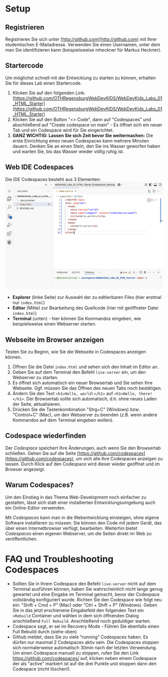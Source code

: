 # Setup

## Registrieren

Registrieren Sie sich unter  [http://github.com](http://github.com) mit Ihrer studentischen E-Mailadresse. Verwenden Sie einen Usernamen, unter dem man Sie identifizieren kann (beispielsweise mheckner für Markus Heckner).

## Startercode
Um möglichst schnell mit der Entwicklung zu starten zu können, erhalten Sie für dieses Lab einen Startercode.

1. Klicken Sie auf den folgenden Link: [https://github.com/OTHRegensburgWebDevKIDS/WebDevKids_Labs_01_HTML_Starter](https://github.com/OTHRegensburgWebDevKIDS/WebDevKids_Labs_01_HTML_Starter)
2. Klicken Sie auf den Button "<> Code", dann auf "Codespaces" und abschließend auf "Create codespace on main" - Es öffnet sich ein neuer Tab und ein Codespace wird für Sie eingerichtet.
3. **GANZ WICHTIG: Lassen Sie sich Zeit bevor Sie weitermachen:** Die erste Einrichtung eines neuen Codespaces kann mehrere Minuten dauern. Denken Sie an einen Stein, den Sie ins Wasser geworfen haben und warten Sie, bis das Wasser wieder völlig ruhig ist.

## Web IDE Codespaces

Die IDE Codespaces besteht aus 3 Elementen:
![img.png](img/cs_IDE.png)

- **Explorer** (linke Seite) zur Auswahl der zu editierbaren Files (hier erstmal nur `index.html`)
- **Editor** (Mitte) zur Bearbeitung des Quellcode (hier mit geöffneter Datei ```index.html```)
- **Terminal** (unten) - hier können Sie Kommandos eingeben, wie beispielsweise einen Webserver starten.

## Webseite im Browser anzeigen
Testen Sie zu Beginn, wie Sie die Webseite in Codespaces anzeigen können.
1. Öffnen Sie die Datei ```index.html``` und sehen sich den Inhalt im Editor an.
2. Geben Sie auf dem Terminal den Befehl ```live-server``` ein, um den Webserver zu starten.
3. Es öffnet sich automatisch ein neuer Browsertab und Sie sehen Ihre Webseite. Ggf. müssen Sie das Öffnen des neuen Tabs noch bestätigen.
4. Ändern Sie den Text ```<h1>Hello, world!</h1>``` auf ```<h1>Hello, there!</h1>```. Der Browsertab sollte sich automatisch, d.h. ohne neues Laden der Seite, aktualisieren.
5. Drücken Sie die Tastenkombination "Strg+C" (Windows) bzw. "Control+C" (Mac), um den Webserver zu beenden (z.B. wenn andere Kommandos auf dem Terminal eingeben wollen).

## Codespace wiederfinden
Der *Codespace* speichert Ihre Änderungen, auch wenn Sie den Browsertab schließen. Gehen Sie auf die Seite [https://github.com/codespaces](https://github.com/codespaces), um sich alle ihre Codespaces anzeigen zu lassen. Durch Klick auf den Codespace wird dieser wieder geöffnet und im Browser angezeigt.


## Warum Codespaces?
Um den Einstieg in das Thema Web-Development noch einfacher zu gestalten, lässt sich statt einer installierten Entwicklungsumgebung auch ein Online-Editor verwenden.

Mit *Codespaces* kann man in die Webentwicklung einsteigen, ohne eigene Software installieren zu müssen. Sie können den Code mit jedem Gerät, das über einen Internetbrowser verfügt, bearbeiten. Weiterhin bietet *Codespaces* einen eigenen Webserver, um die Seiten direkt im Web zu veröffentlichen.

# FAQ und Troubleshooting Codespaces
* Sollten Sie in Ihrem Codespace den Befehl ```live-server``` nicht auf dem Terminal ausführen können, haben Sie wahrscheinlich nicht lange genug gewartet und eine Eingabe im Terminal gemacht, bevor der Codespace vollständig konfiguriert wurde. Richten Sie den Codespace wie folgt neu ein: "Shift + Cmd + P" (Mac) oder "Ctrl + Shift + P" (Windows). Geben Sie in das jetzt erschienene Eingabefeld den folgenden Text ein ```>Rebuild``` Container und wählen in dem sich öffnenden Dialog anschließend ```Full Rebuild```. Anschließend noch geduldiger warten.
* Codespace sagt, er sei im Recovery Mode - Führen Sie ebenfalls einen Full Rebuild durch (siehe oben)
* Github meldet, dass Sie zu viele “running” Codespaces haben. Es dürfen nur maximal 2 Codespaces aktiv sein. Die Codespaces stoppen sich normalerweise automatisch 30min nach der letzten Verwendung. Um einen Codespace manuell zu stoppen, rufen Sie den Link https://github.com/codespaces/ auf, klicken neben einem Codespace der als "active" markiert ist auf die drei Punkte und stoppen dann den Codespace (nicht löschen!).
